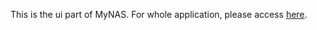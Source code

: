 This is the ui part of MyNAS.
For whole application, please access [here](https://hub.docker.com/r/piratetiger/my-nas).